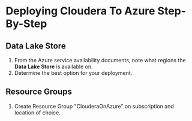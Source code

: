 # Deploying Cloudera To Azure Step-By-Step

## Data Lake Store

1. From the Azure service availability documents, note what regions the **Data Lake Store** is available on.
2. Determine the best option for your deployment.

## Resource Groups

1. Create Resource Group "ClouderaOnAzure" on subscription and location of choice.